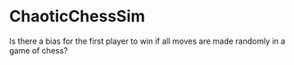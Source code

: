# ChaoticChessSim
Is there a bias for the first player to win if all moves are made randomly in a game of chess?
